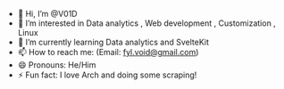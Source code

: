 - 👋 Hi, I’m @V01D
- 👀 I’m interested in Data analytics , Web development , Customization , Linux
- 🌱 I’m currently learning Data analytics and SvelteKit
- 📫 How to reach me: (Email: fyl.void@gmail.com)
- 😄 Pronouns: He/Him
- ⚡ Fun fact: I love Arch and doing some scraping!
